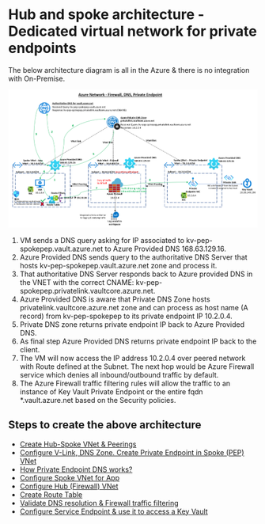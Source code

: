 # Hub and spoke architecture - Dedicated virtual network for private endpoints

The below architecture diagram is all in the Azure & there is no integration with On-Premise.

![Alt text](images/azure-network-firewall-dns-pep.png)

1. VM sends a DNS query asking for IP associated to kv-pep-spokepep.vault.azure.net to Azure Provided DNS 168.63.129.16.
2. Azure Provided DNS sends query to the authoritative DNS Server that hosts kv-pep-spokepep.vault.azure.net zone and process it.
3. That authoritative DNS Server responds back to Azure provided DNS in the VNET with the correct CNAME: kv-pep-spokepep.privatelink.vaultcore.azure.net.
4. Azure Provided DNS is aware that Private DNS Zone hosts privatelink.vaultcore.azure.net zone and can process as host name (A record) from kv-pep-spokepep to its private endpoint IP 10.2.0.4.
5. Private DNS zone returns private endpoint IP back to Azure Provided DNS.
6. As final step Azure Provided DNS returns private endpoint IP back to the client.
7. The VM will now access the IP address 10.2.0.4 over peered network with Route defined at the Subnet. The next hop would be Azure Firewall service which denies all inbound/outbound traffic by default.
8. The Azure Firewall traffic filtering rules will allow the traffic to an instance of Key Vault Private Endpoint or the entire fqdn *.vault.azure.net based on the Security policies.

## Steps to create the above architecture
* [Create Hub-Spoke VNet & Peerings](vnet-readme.md)
* [Configure V-Link, DNS Zone. Create Private Endpoint in Spoke (PEP) VNet ](spoke-vnet-pep-readme.md)
* [How Private Endpoint DNS works?](https://github.com/dmauser/PrivateLink/tree/master/DNS-Integration-Scenarios)
* [Configure Spoke VNet for App](spoke-vnet-app-readme.md)
* [Configure Hub (Firewall) VNet](hub-vnet-firewall-readme.md)
* [Create Route Table](route-readme.md)
* [Validate DNS resolution & Firewall traffic filtering](validate-readme.md)
* [Configure Service Endpoint & use it to access a Key Vault](spoke-vnet-sep-readme.md)
